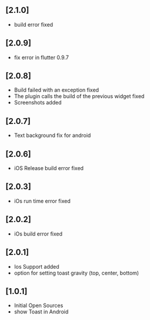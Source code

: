 ## [2.1.0]

* build error fixed

## [2.0.9]

* fix error in flutter 0.9.7

## [2.0.8]

* Build failed with an exception fixed
* The plugin calls the build of the previous widget fixed
* Screenshots added

## [2.0.7]

* Text background fix for android

## [2.0.6]

* iOS Release build error fixed

## [2.0.3]

* iOs run time error fixed

## [2.0.2]

* iOs build error fixed

## [2.0.1]

* Ios Support added 
* option for setting toast gravity (top, center, bottom)

## [1.0.1]

* Initial Open Sources
* show Toast in Android
